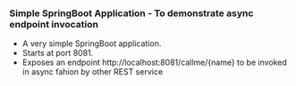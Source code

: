 ### Simple SpringBoot Application - To demonstrate async endpoint invocation
* A very simple SpringBoot application.
* Starts at port 8081.
* Exposes an endpoint http://localhost:8081/callme/{name} to be invoked in async fahion by other REST service 
